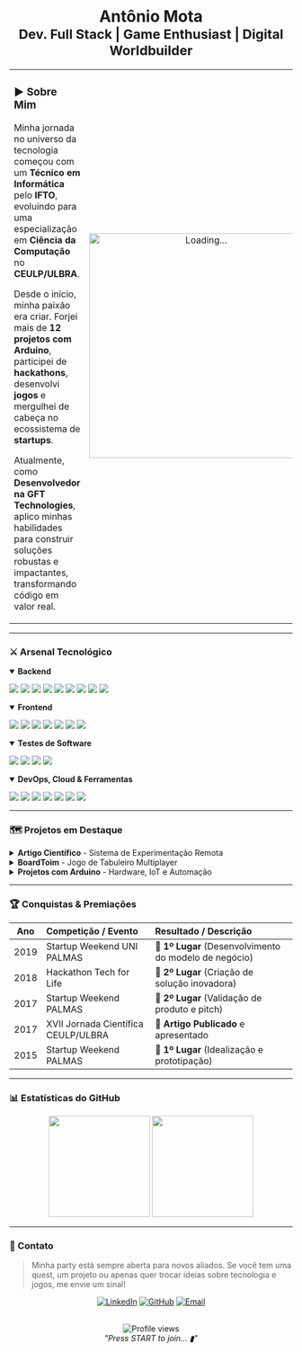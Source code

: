 <h1 align="center">
  <b>Antônio Mota</b>
  <br>
  <sub>Dev. Full Stack | Game Enthusiast | Digital Worldbuilder</sub>
</h1>

<table>
  <tr>
    <td width="65%" valign="top">
      <h3>▶️ Sobre Mim</h3>
       <p>Minha jornada no universo da tecnologia começou com um   <strong>Técnico em Informática</strong> pelo  <strong>IFTO</strong>, evoluindo para uma especialização em  <strong>Ciência da Computação</strong> no  <strong>CEULP/ULBRA</strong>.</p>
       <p>Desde o início, minha paixão era criar. Forjei mais de   <strong>12 projetos com Arduino</strong>, participei de  <strong>hackathons</strong>, desenvolvi  <strong>jogos</strong> e mergulhei de cabeça no ecossistema de  <strong>startups</strong>.</p>
      <p> Atualmente, como  <strong>Desenvolvedor na GFT Technologies</strong>, aplico minhas habilidades para construir soluções robustas e impactantes, transformando código em valor real.</p>
    </td>
    <td width="35%" align="center" valign="middle">
      <img src="https://media.giphy.com/media/L1R1tvI9svkIWwpVYr/giphy.gif" width="400" alt="Loading...">
    </td>
  </tr>
</table>

---

### ⚔️ Arsenal Tecnológico

<details open>
  <summary><strong>Backend</strong></summary>
  <p align="left">
    <a href="#"><img src="https://img.shields.io/badge/C%23-239120?style=for-the-badge&logo=c-sharp&logoColor=white"></a>
    <a href="#"><img src="https://img.shields.io/badge/.NET-512BD4?style=for-the-badge&logo=dotnet&logoColor=white"></a>
    <a href="#"><img src="https://img.shields.io/badge/ASP.NET Core-512BD4?style=for-the-badge&logo=.net&logoColor=white"></a>
    <a href="#"><img src="https://img.shields.io/badge/Entity_Framework-B474A3?style=for-the-badge&logo=nuget&logoColor=white"></a>
    <a href="#"><img src="https://img.shields.io/badge/Java-ED8B00?style=for-the-badge&logo=openjdk&logoColor=white"></a>
    <a href="#"><img src="https://img.shields.io/badge/PHP-777BB4?style=for-the-badge&logo=php&logoColor=white"></a>
    <a href="#"><img src="https://img.shields.io/badge/Laravel-FF2D20?style=for-the-badge&logo=laravel&logoColor=white"></a>
    <a href="#"><img src="https://img.shields.io/badge/API_REST-027A72?style=for-the-badge&logo=api-platform&logoColor=white"></a>
    <a href="#"><img src="https://img.shields.io/badge/API_SOAP-0081C9?style=for-the-badge&logo=w3c&logoColor=white"></a>
  </p>
</details>

<details open>
  <summary><strong>Frontend</strong></summary>
  <p align="left">
    <a href="#"><img src="https://img.shields.io/badge/Angular-DD0031?style=for-the-badge&logo=angular&logoColor=white"></a>
    <a href="#"><img src="https://img.shields.io/badge/TypeScript-3178C6?style=for-the-badge&logo=typescript&logoColor=white"></a>
    <a href="#"><img src="https://img.shields.io/badge/HTML5-E34F26?style=for-the-badge&logo=html5&logoColor=white"></a>
    <a href="#"><img src="https://img.shields.io/badge/CSS3-1572B6?style=for-the-badge&logo=css3&logoColor=white"></a>
    <a href="#"><img src="https://img.shields.io/badge/Angular_Material-F44336?style=for-the-badge&logo=angular&logoColor=white"></a>
    <a href="#"><img src="https://img.shields.io/badge/Bootstrap-7952B3?style=for-the-badge&logo=bootstrap&logoColor=white"></a>
    <a href="#"><img src="https://img.shields.io/badge/Stimulsoft-C53835?style=for-the-badge&logo=influxdb&logoColor=white"></a>
  </p>
</details>

<details open>
  <summary><strong>Testes de Software</strong></summary>
  <p align="left">
    <a href="#"><img src="https://img.shields.io/badge/TDD-A9312A?style=for-the-badge&logo=testinglibrary&logoColor=white"></a>
    <a href="#"><img src="https://img.shields.io/badge/xUnit-89C541?style=for-the-badge&logoColor=white"></a>
    <a href="#"><img src="https://img.shields.io/badge/Jasmine-8A4182?style=for-the-badge&logo=jasmine&logoColor=white"></a>
    <a href="#"><img src="https://img.shields.io/badge/Karma-56C5A8?style=for-the-badge&logo=karma&logoColor=white"></a>
  </p>
</details>

<details open>
  <summary><strong>DevOps, Cloud & Ferramentas</strong></summary>
  <p align="left">
    <a href="#"><img src="https://img.shields.io/badge/Azure_DevOps-0078D7?style=for-the-badge&logo=azure-devops&logoColor=white"></a>
    <a href="#"><img src="https://img.shields.io/badge/Application_Insights-0078D7?style=for-the-badge&logo=azure-functions&logoColor=white"></a>
    <a href="#"><img src="https://img.shields.io/badge/Git-F05032?style=for-the-badge&logo=git&logoColor=white"></a>
    <a href="#"><img src="https://img.shields.io/badge/Figma-F24E1E?style=for-the-badge&logo=figma&logoColor=white"></a>
    <a href="#"><img src="https://img.shields.io/badge/Arduino-00979D?style=for-the-badge&logo=arduino&logoColor=white"></a>
    <a href="#"><img src="https://img.shields.io/badge/Oracle-F80000?style=for-the-badge&logo=oracle&logoColor=white"></a>
    <a href="#"><img src="https://img.shields.io/badge/Microsoft_SQL_Server-CC2927?style=for-the-badge&logo=microsoftsqlserver&logoColor=white"></a>
  </p>
</details>

---

### 🗺️ Projetos em Destaque

<details>
  <summary><strong>Artigo Científico</strong> - Sistema de Experimentação Remota</summary>
  <br>
  <blockquote>
    Desenvolvimento do front-end para um sistema de controle de experimentos com Arduino via web. O trabalho resultou em um artigo aprovado e apresentado na <strong>XVII Jornada Científica do Ceulp/Ulbra (2017)</strong>, unindo desenvolvimento de software e pesquisa acadêmica.
  </blockquote>
  <p><strong>Stack:</strong> Angular, TypeScript, Arduino.</p>
</details>

<details>
  <summary><strong>BoardToim</strong> - Jogo de Tabuleiro Multiplayer</summary>
  <br>
  <blockquote>
    Desenvolvimento de um jogo de tabuleiro online e estratégico, com foco em performance de rede e jogabilidade fluida para múltiplos jogadores.
  </blockquote>
  <p><strong>Stack:</strong> C#, .NET, WebSockets.</p>
  <p><a href="https://github.com/tonicjunior/BoardToim">🔗 Ver Repositório</a></p>
</details>

<details>
  <summary><strong>Projetos com Arduino</strong> - Hardware, IoT e Automação</summary>
  <br>
  <blockquote>
    Criação de mais de 12 projetos práticos envolvendo sensores, atuadores e comunicação web, explorando conceitos de Internet das Coisas e automação residencial.
  </blockquote>
  <p><strong>Stack:</strong> C/C++, JavaScript, HTML/CSS.</p>
</details>

---

### 🏆 Conquistas & Premiações

| Ano  | Competição / Evento                           | Resultado / Descrição                               |
| :--: | :-------------------------------------------- | :-------------------------------------------------- |
| 2019 | Startup Weekend UNI PALMAS                    | 🥇 **1º Lugar** (Desenvolvimento do modelo de negócio) |
| 2018 | Hackathon Tech for Life                       | 🥈 **2º Lugar** (Criação de solução inovadora)     |
| 2017 | Startup Weekend PALMAS                        | 🥈 **2º Lugar** (Validação de produto e pitch)       |
| 2017 | XVII Jornada Científica CEULP/ULBRA           | 📝 **Artigo Publicado** e apresentado                |
| 2015 | Startup Weekend PALMAS                        | 🥇 **1º Lugar** (Idealização e prototipação)       |

---

### 📊 Estatísticas do GitHub

<p align="center">
  <img height="180em" src="https://github-readme-stats.vercel.app/api?username=tonicjunior&show_icons=true&theme=dracula&include_all_commits=true&count_private=true"/>
  <img height="180em" src="https://github-readme-stats.vercel.app/api/top-langs/?username=tonicjunior&layout=compact&langs_count=7&theme=dracula"/>
</p>

---

### 🤝 Contato

> Minha party está sempre aberta para novos aliados. Se você tem uma quest, um projeto ou apenas quer trocar ideias sobre tecnologia e jogos, me envie um sinal!

<div align="center">
  <a href="https://www.linkedin.com/in/antonio-mota/" target="_blank"><img src="https://img.shields.io/badge/LinkedIn-0077B5?style=for-the-badge&logo=linkedin&logoColor=white" alt="LinkedIn"></a>
  <a href="https://github.com/tonicjunior" target="_blank"><img src="https://img.shields.io/badge/GitHub-181717?style=for-the-badge&logo=github&logoColor=white" alt="GitHub"></a>
  <a href="mailto:seu-email-aqui@exemplo.com"><img src="https://img.shields.io/badge/Email-D14836?style=for-the-badge&logo=gmail&logoColor=white" alt="Email"></a>
</div>

<p align="center">
  <br>
  <img src="https://komarev.com/ghpvc/?username=tonicjunior&style=flat-square&color=blue" alt="Profile views" />
 <br>
  <em>"Press START to join... ▮"</em>
</p>
